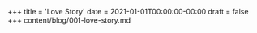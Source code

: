 +++
title = 'Love Story'
date = 2021-01-01T00:00:00-00:00
draft = false
+++
content/blog/001-love-story.md
